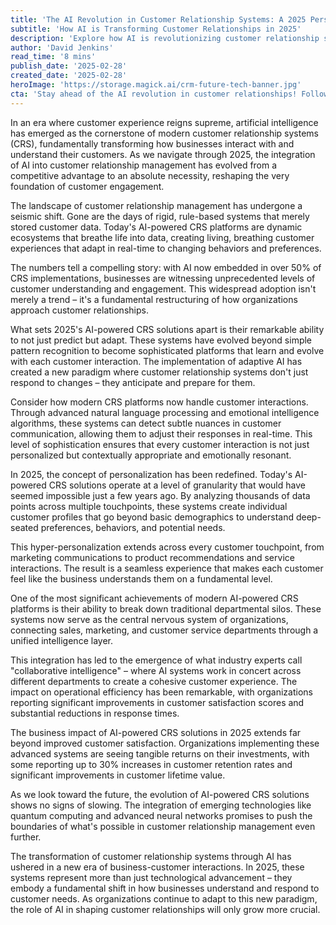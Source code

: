 ```yaml
---
title: 'The AI Revolution in Customer Relationship Systems: A 2025 Perspective'
subtitle: 'How AI is Transforming Customer Relationships in 2025'
description: 'Explore how AI is revolutionizing customer relationship systems in 2025, from adaptive intelligence and hyper-personalization to unified customer experiences and measurable ROI. Learn how businesses are leveraging AI to transform customer engagement and create more meaningful connections.'
author: 'David Jenkins'
read_time: '8 mins'
publish_date: '2025-02-28'
created_date: '2025-02-28'
heroImage: 'https://storage.magick.ai/crm-future-tech-banner.jpg'
cta: 'Stay ahead of the AI revolution in customer relationships! Follow us on LinkedIn for daily insights into how artificial intelligence is reshaping business-customer interactions.'
---
```


In an era where customer experience reigns supreme, artificial intelligence has emerged as the cornerstone of modern customer relationship systems (CRS), fundamentally transforming how businesses interact with and understand their customers. As we navigate through 2025, the integration of AI into customer relationship management has evolved from a competitive advantage to an absolute necessity, reshaping the very foundation of customer engagement.

The landscape of customer relationship management has undergone a seismic shift. Gone are the days of rigid, rule-based systems that merely stored customer data. Today's AI-powered CRS platforms are dynamic ecosystems that breathe life into data, creating living, breathing customer experiences that adapt in real-time to changing behaviors and preferences.

The numbers tell a compelling story: with AI now embedded in over 50% of CRS implementations, businesses are witnessing unprecedented levels of customer understanding and engagement. This widespread adoption isn't merely a trend – it's a fundamental restructuring of how organizations approach customer relationships.

What sets 2025's AI-powered CRS solutions apart is their remarkable ability to not just predict but adapt. These systems have evolved beyond simple pattern recognition to become sophisticated platforms that learn and evolve with each customer interaction. The implementation of adaptive AI has created a new paradigm where customer relationship systems don't just respond to changes – they anticipate and prepare for them.

Consider how modern CRS platforms now handle customer interactions. Through advanced natural language processing and emotional intelligence algorithms, these systems can detect subtle nuances in customer communication, allowing them to adjust their responses in real-time. This level of sophistication ensures that every customer interaction is not just personalized but contextually appropriate and emotionally resonant.

In 2025, the concept of personalization has been redefined. Today's AI-powered CRS solutions operate at a level of granularity that would have seemed impossible just a few years ago. By analyzing thousands of data points across multiple touchpoints, these systems create individual customer profiles that go beyond basic demographics to understand deep-seated preferences, behaviors, and potential needs.

This hyper-personalization extends across every customer touchpoint, from marketing communications to product recommendations and service interactions. The result is a seamless experience that makes each customer feel like the business understands them on a fundamental level.

One of the most significant achievements of modern AI-powered CRS platforms is their ability to break down traditional departmental silos. These systems now serve as the central nervous system of organizations, connecting sales, marketing, and customer service departments through a unified intelligence layer.

This integration has led to the emergence of what industry experts call "collaborative intelligence" – where AI systems work in concert across different departments to create a cohesive customer experience. The impact on operational efficiency has been remarkable, with organizations reporting significant improvements in customer satisfaction scores and substantial reductions in response times.

The business impact of AI-powered CRS solutions in 2025 extends far beyond improved customer satisfaction. Organizations implementing these advanced systems are seeing tangible returns on their investments, with some reporting up to 30% increases in customer retention rates and significant improvements in customer lifetime value.

As we look toward the future, the evolution of AI-powered CRS solutions shows no signs of slowing. The integration of emerging technologies like quantum computing and advanced neural networks promises to push the boundaries of what's possible in customer relationship management even further.

The transformation of customer relationship systems through AI has ushered in a new era of business-customer interactions. In 2025, these systems represent more than just technological advancement – they embody a fundamental shift in how businesses understand and respond to customer needs. As organizations continue to adapt to this new paradigm, the role of AI in shaping customer relationships will only grow more crucial.